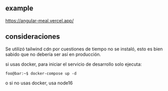 ## example

https://angular-meal.vercel.app/

## consideraciones

Se utilizó tailwind cdn por cuestiones de tiempo no se instaló, esto es bien sabido que no debería ser así en producción.

si usas docker, para iniciar el servicio de desarrollo solo ejecuta:

```console
foo@bar:~$ docker-compose up -d 
```
o si no usas docker, usa node16

